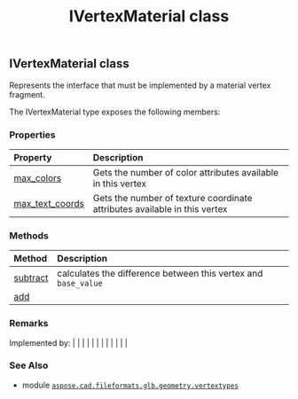 ﻿---
title: IVertexMaterial class
second_title: Aspose.CAD for Python via .NET API References
description: 
type: docs
weight: 30
url: /python-net/aspose.cad.fileformats.glb.geometry.vertextypes/ivertexmaterial/
is_root: false
---

## IVertexMaterial class

Represents the interface that must be implemented by a material vertex fragment.



The IVertexMaterial type exposes the following members:

### Properties
| Property | Description |
| :- | :- |
| [max_colors](/cad/python-net/aspose.cad.fileformats.glb.geometry.vertextypes/ivertexmaterial/max_colors) | Gets the number of color attributes available in this vertex |
| [max_text_coords](/cad/python-net/aspose.cad.fileformats.glb.geometry.vertextypes/ivertexmaterial/max_text_coords) | Gets the number of texture coordinate attributes available in this vertex |


### Methods
| Method | Description |
| :- | :- |
| [subtract](/cad/python-net/aspose.cad.fileformats.glb.geometry.vertextypes/ivertexmaterial/subtract/#aspose.cad.fileformats.glb.geometry.vertextypes.IVertexMaterial) | calculates the difference between this vertex and `base_value` |
| [add](/cad/python-net/aspose.cad.fileformats.glb.geometry.vertextypes/ivertexmaterial/add/#any) |  |



### Remarks 


Implemented by:
|
|
 |
 |
 |
 |
 |
 |
 |
 |
 |
 |

### See Also
* module [`aspose.cad.fileformats.glb.geometry.vertextypes`](..)
